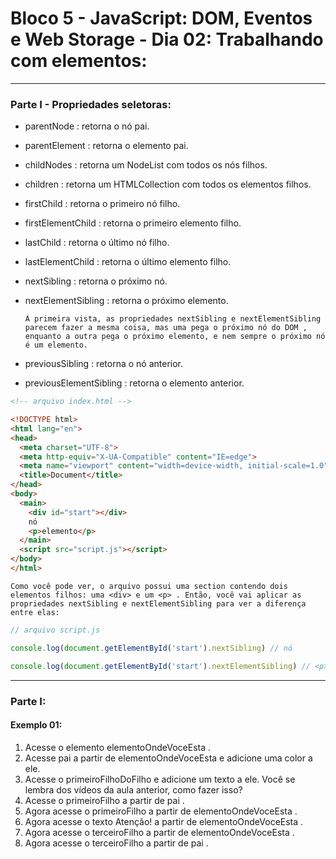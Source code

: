 # Bloco 5 - JavaScript: DOM, Eventos e Web Storage - Dia 02: Trabalhando com elementos:
----------
### Parte I - Propriedades seletoras:

* parentNode : retorna o nó pai.
* parentElement : retorna o elemento pai.
* childNodes : retorna um NodeList com todos os nós filhos.
* children : retorna um HTMLCollection com todos os elementos filhos.
* firstChild : retorna o primeiro nó filho.
* firstElementChild : retorna o primeiro elemento filho.
* lastChild : retorna o último nó filho.
* lastElementChild : retorna o último elemento filho.
* nextSibling : retorna o próximo nó.
* nextElementSibling : retorna o próximo elemento.

      À primeira vista, as propriedades nextSibling e nextElementSibling parecem fazer a mesma coisa, mas uma pega o próximo nó do DOM , enquanto a outra pega o próximo elemento, e nem sempre o próximo nó é um elemento.

* previousSibling : retorna o nó anterior.
* previousElementSibling : retorna o elemento anterior.

~~~html
<!-- arquivo index.html -->

<!DOCTYPE html>
<html lang="en">
<head>
  <meta charset="UTF-8">
  <meta http-equiv="X-UA-Compatible" content="IE=edge">
  <meta name="viewport" content="width=device-width, initial-scale=1.0">
  <title>Document</title>
</head>
<body>
  <main>
    <div id="start"></div>
    nó
    <p>elemento</p>
  </main>
  <script src="script.js"></script>
</body>
</html>

~~~

    Como você pode ver, o arquivo possui uma section contendo dois elementos filhos: uma <div> e um <p> . Então, você vai aplicar as propriedades nextSibling e nextElementSibling para ver a diferença entre elas:

~~~javascript
// arquivo script.js

console.log(document.getElementById('start').nextSibling) // nó

console.log(document.getElementById('start').nextElementSibling) // <p>elemento</p>
~~~


----------
### Parte I:
#### Exemplo 01:
1. Acesse o elemento elementoOndeVoceEsta .
2. Acesse pai a partir de elementoOndeVoceEsta e adicione uma color a ele.
3. Acesse o primeiroFilhoDoFilho e adicione um texto a ele. Você se lembra dos vídeos da aula anterior, como fazer isso?
4. Acesse o primeiroFilho a partir de pai .
5. Agora acesse o primeiroFilho a partir de elementoOndeVoceEsta .
6. Agora acesse o texto Atenção! a partir de elementoOndeVoceEsta .
7. Agora acesse o terceiroFilho a partir de elementoOndeVoceEsta .
8. Agora acesse o terceiroFilho a partir de pai .


